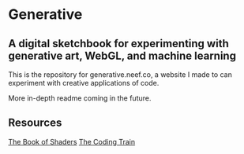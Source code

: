 # Generative

## A digital sketchbook for experimenting with generative art, WebGL, and machine learning

This is the repository for generative.neef.co, a website I made to can experiment with creative applications of code.

More in-depth readme coming in the future.

## Resources

[The Book of Shaders](https://thebookofshaders.com/)
[The Coding Train](https://www.youtube.com/user/shiffman)

<!-- https://medium.com/@jtnimoy/how-to-extract-isolines-in-p5-js-e268b2b046a0 -->
<!-- https://mrdoob.com/lab/javascript/webcam/slitscan/ -->

